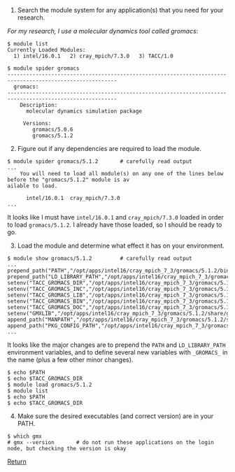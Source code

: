 1) Search the module system for any application(s) that you need for your research.

*For my research, I use a molecular dynamics tool called gromacs*:
```
$ module list
Currently Loaded Modules:
  1) intel/16.0.1   2) cray_mpich/7.3.0   3) TACC/1.0
 
$ module spider gromacs
---------------------------------------------------------------------------------------------------------
  gromacs:
---------------------------------------------------------------------------------------------------------
    Description:
      molecular dynamics simulation package
 
     Versions:
        gromacs/5.0.6
        gromacs/5.1.2
```


2) Figure out if any dependencies are required to load the module.
```
$ module spider gromacs/5.1.2       # carefully read output
...
    You will need to load all module(s) on any one of the lines below before the "gromacs/5.1.2" module is av
ailable to load.
 
      intel/16.0.1  cray_mpich/7.3.0
...
```

It looks like I must have `intel/16.0.1` and `cray_mpich/7.3.0` loaded in order to load `gromacs/5.1.2`. I already have those loaded, so I should be ready to go.


3) Load the module and determine what effect it has on your environment.
```
$ module show gromacs/5.1.2         # carefully read output
...
prepend_path("PATH","/opt/apps/intel16/cray_mpich_7_3/gromacs/5.1.2/bin")
prepend_path("LD_LIBRARY_PATH","/opt/apps/intel16/cray_mpich_7_3/gromacs/5.1.2/lib64")
setenv("TACC_GROMACS_DIR","/opt/apps/intel16/cray_mpich_7_3/gromacs/5.1.2")
setenv("TACC_GROMACS_INC","/opt/apps/intel16/cray_mpich_7_3/gromacs/5.1.2/include")
setenv("TACC_GROMACS_LIB","/opt/apps/intel16/cray_mpich_7_3/gromacs/5.1.2/lib64")
setenv("TACC_GROMACS_BIN","/opt/apps/intel16/cray_mpich_7_3/gromacs/5.1.2/bin")
setenv("TACC_GROMACS_DOC","/opt/apps/intel16/cray_mpich_7_3/gromacs/5.1.2/share")
setenv("GMXLIB","/opt/apps/intel16/cray_mpich_7_3/gromacs/5.1.2/share/gromacs/top")
append_path("MANPATH","/opt/apps/intel16/cray_mpich_7_3/gromacs/5.1.2/share/man")
append_path("PKG_CONFIG_PATH","/opt/apps/intel16/cray_mpich_7_3/gromacs/5.1.2/lib/pkgconfig")
...
```

It looks like the major changes are to prepend the `PATH` and `LD_LIBRARY_PATH` environment variables, and to define several new variables with `_GROMACS_` in the name (plus a few other minor changes).

```
$ echo $PATH
$ echo $TACC_GROMACS_DIR
$ module load gromacs/5.1.2
$ module list
$ echo $PATH
$ echo $TACC_GROMACS_DIR
```


4) Make sure the desired executables (and correct version) are in your PATH.
```
$ which gmx
# gmx --version       # do not run these applications on the login node, but checking the version is okay
```


[Return](intro_to_hpc_03.md)

